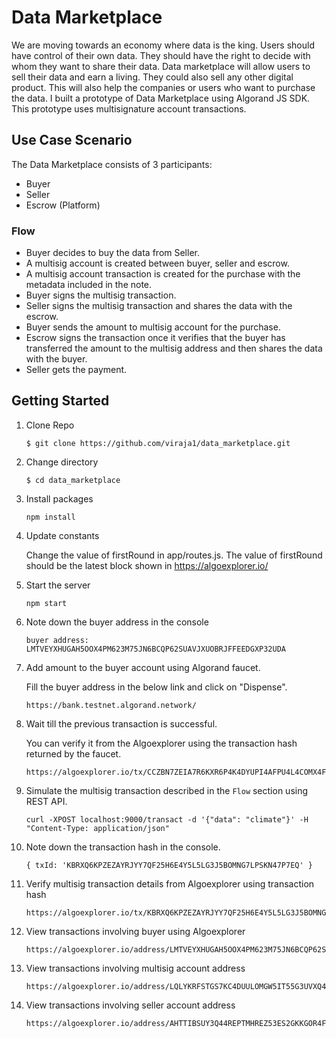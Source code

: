 # Data Marketplace 

We are moving towards an economy where data is the king. Users should have control of their own data. They should have the right to decide with whom they want to share their data. Data marketplace will allow users to sell their data and earn a living. They could also sell any other digital product. This will also help the companies or users who want to purchase the data. I built a prototype of Data Marketplace using Algorand JS SDK. This prototype uses multisignature account transactions.


## Use Case Scenario
The Data Marketplace consists of 3 participants:

* Buyer
* Seller
* Escrow (Platform)

### Flow
* Buyer decides to buy the data from Seller.
* A multisig account is created between buyer, seller and escrow.
* A multisig account transaction is created for the purchase with the metadata included in the note.
* Buyer signs the multisig transaction.
* Seller signs the multisig transaction and shares the data with the escrow.
* Buyer sends the amount to multisig account for the purchase.
* Escrow signs the transaction once it verifies that the buyer has transferred the amount to the multisig address and then shares the data with the buyer.
* Seller gets the payment.

## Getting Started

1. Clone Repo

    ```
    $ git clone https://github.com/viraja1/data_marketplace.git
    ```

2. Change directory

    ```
    $ cd data_marketplace
    ```

3. Install packages

    ```
    npm install
    ```
    
4. Update constants

   Change the value of firstRound in app/routes.js.
   The value of firstRound should be the latest block shown in https://algoexplorer.io/

5. Start the server

    ```
    npm start
    ```
    
6. Note down the buyer address in the console

    ```
    buyer address: LMTVEYXHUGAH5OOX4PM623M75JN6BCQP62SUAVJXUOBRJFFEEDGXP32UDA
    ```
    
7. Add amount to the buyer account using Algorand faucet.

    Fill the buyer address in the below link and click on "Dispense".
    ```
    https://bank.testnet.algorand.network/
    ```

8.  Wait till the previous transaction is successful. 

    You can verify it from the Algoexplorer using the transaction hash returned by the faucet.  
    ```
    https://algoexplorer.io/tx/CCZBN7ZEIA7R6KXR6P4K4DYUPI4AFPU4L4COMX4F5RZRDPVBWUZA
    ```
    
9. Simulate the multisig transaction described in the `Flow` section using REST API.

    ```
    curl -XPOST localhost:9000/transact -d '{"data": "climate"}' -H "Content-Type: application/json"
    ```
    
10. Note down the transaction hash in the console.
    ```
    { txId: 'KBRXQ6KPZEZAYRJYY7QF25H6E4Y5L5LG3J5BOMNG7LPSKN47P7EQ' }
    ```
   
11. Verify multisig transaction details from Algoexplorer using transaction hash
    ```
    https://algoexplorer.io/tx/KBRXQ6KPZEZAYRJYY7QF25H6E4Y5L5LG3J5BOMNG7LPSKN47P7EQ
    ```

12. View transactions involving buyer using Algoexplorer
    ```
    https://algoexplorer.io/address/LMTVEYXHUGAH5OOX4PM623M75JN6BCQP62SUAVJXUOBRJFFEEDGXP32UDA
    ```
    
13. View transactions involving multisig account address
    ```
    https://algoexplorer.io/address/LQLYKRFSTGS7KC4DUULOMGW5IT55G3UVXQ4MGQ4ONO6YXKNWCWNMZ43SXE
    ```
     
14. View transactions involving seller account address
    ```
    https://algoexplorer.io/address/AHTTIBSUY3Q44REPTMHREZ53ES2GKKGOR4F4YKXCYOH3DHYJR34WSL2SMY
    ```